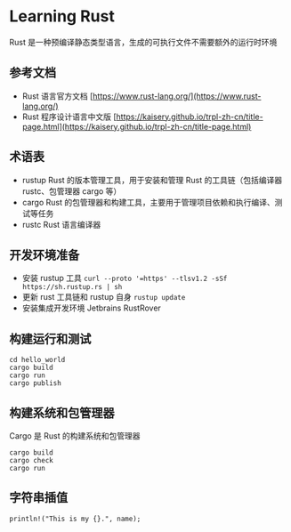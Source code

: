 # Learning Rust

Rust 是一种预编译静态类型语言，生成的可执行文件不需要额外的运行时环境

## 参考文档
- Rust 语言官方文档 [https://www.rust-lang.org/](https://www.rust-lang.org/)
- Rust 程序设计语言中文版 [https://kaisery.github.io/trpl-zh-cn/title-page.html](https://kaisery.github.io/trpl-zh-cn/title-page.html)

## 术语表

- rustup Rust 的版本管理工具，用于安装和管理 Rust 的工具链（包括编译器 rustc、包管理器 cargo 等）
- cargo Rust 的包管理器和构建工具，主要用于管理项目依赖和执行编译、测试等任务
- rustc Rust 语言编译器

## 开发环境准备

- 安装 rustup 工具 `curl --proto '=https' --tlsv1.2 -sSf https://sh.rustup.rs | sh`
- 更新 rust 工具链和 rustup 自身 `rustup update`
- 安装集成开发环境 Jetbrains RustRover

## 构建运行和测试

```shell
cd hello_world
cargo build
cargo run
cargo publish
```



## 构建系统和包管理器
Cargo 是 Rust 的构建系统和包管理器
```
cargo build
cargo check 
cargo run
```

## 字符串插值
```
println!("This is my {}.", name);
```
